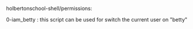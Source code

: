 holbertonschool-shell/permissions:

0-iam_betty : this script can be used for switch the current user on "betty"